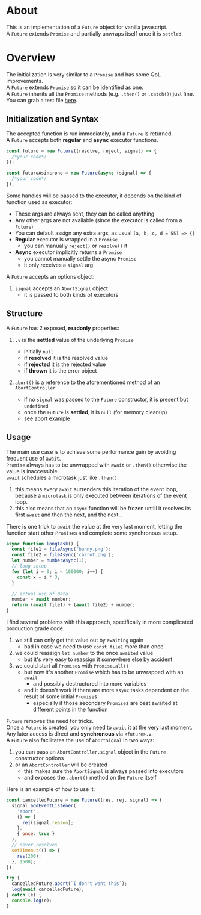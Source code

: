 # About

This is an implementation of a `Future` object for vanilla javascript.  
A `Future` extends `Promise` and partially unwraps itself once it is `settled`.

# Overview

The initialization is very similar to a `Promise` and has some QoL improvements.  
A `Future` extends `Promise` so it can be identified as one.  
A `Future` inherits all the `Promise` methods (e.g. `.then()` or `.catch()`) just fine.
You can grab a test file [here](https://github.com/DANser-freelancer/javascript-futures/blob/main/examples.js).

## Initialization and Syntax

The accepted function is run immediately, and a `Future` is returned.  
A `Future` accepts both **regular** and **async** executor functions.

```javascript
const futuro = new Future((resolve, reject, signal) => {
  /*your code*/
});
```

```javascript
const futuroAsincrono = new Future(async (signal) => {
  /*your code*/
});
```

Some handles will be passed to the executor, it depends on the kind of function used as executor:

- These args are always sent, they can be called anything
- Any other args are not available (since the executor is called from a `Future`)
- You can default assign any extra args, as usual `(a, b, c, d = 55) => {}`
- **Regular** executor is wrapped in a `Promise`
  - you can manually `reject()` or `resolve()` it
- **Async** executor implicitly returns a `Promise`
  - you cannot manually settle the async `Promise`
  - it only receives a `signal` arg

A `Future` accepts an options object:

1. `signal` accepts an `AbortSignal` object
   - it is passed to both kinds of executors

## Structure

A `Future` has 2 exposed, **readonly** properties:

1. `.v` is the **settled** value of the underlying `Promise`

   - initially `null`
   - if **resolved** it is the resolved value
   - if **rejected** it is the rejected value
   - if **thrown** it is the error object

2. `abort()` is a reference to the aforementioned method of an `AbortController`

   - if no `signal` was passed to the `Future` constructor, it is present but `undefined`
   - once the `Future` is **settled**, it is `null` (for memory cleanup)
   - see [abort example](#signal-example)

## Usage

The main use case is to achieve some performance gain by avoiding frequent use of `await`.  
`Promise` always has to be unwrapped with `await` or `.then()` otherwise the value is inaccessible.  
`await` schedules a microtask just like `.then()`:

1. this means every `await` surrenders this iteration of the event loop, because a `microtask` is only executed between iterations of the event loop.
2. this also means that an `async` function will be frozen untill it resolves its first `await` and then the next, and the next...

There is one trick to `await` the value at the very last moment, letting the function start other `Promise`s and complete some synchronous setup.

```javascript
async function longTask() {
  const file1 = fileAsync('bunny.png');
  const file2 = fileAsync('carrot.png');
  let number = numberAsync(1);
  // long setup
  for (let i = 0; i < 100000; i++) {
    const x = i * 3;
  }

  // actual use of data
  number = await number;
  return (await file1) + (await file2) + number;
}
```

I find several problems with this approach, specifically in more complicated production grade code.

1. we still can only get the value out by `awaiting` again
   - bad in case we need to use `const file1` more than once
2. we could reassign `let number` to the once `awaited` value
   - but it's very easy to reassign it somewhere else by accident
3. we could start all `Promise`s with `Promise.all()`
   - but now it's another `Promise` which has to be unwrapped with an `await`
     - and possibly destructured into more variables
   - and it doesn't work if there are more `async` tasks dependent on the result of some initial `Promise`s
     - especially if those secondary `Promise`s are best awaited at different points in the function

`Future` removes the need for tricks.  
Once a `Future` is created, you only need to `await` it at the very last moment.  
Any later access is direct and **synchronous** via `<future>.v`.  
A `Future` also facilitates the use of `AbortSignal` in two ways:

1. you can pass an `AbortController.signal` object in the `Future` constructor options
2. or an `AbortController` will be created
   - this makes sure the `AbortSignal` is always passed into executors
   - and exposes the `.abort()` method on the `Future` itself

<a name="signal-example"></a>
Here is an example of how to use it:

```javascript
const cancelledFuture = new Future((res, rej, signal) => {
  signal.addEventListener(
    'abort',
    () => {
      rej(signal.reason);
    },
    { once: true }
  );
  // never resolves
  setTimeout(() => {
    res(200);
  }, 1500);
});

try {
  cancelledFuture.abort(`I don't want this`);
  log(await cancelledFuture);
} catch (e) {
  console.log(e);
}
```
